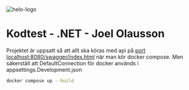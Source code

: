![helo-logo](https://github.com/user-attachments/assets/a3837815-9d8b-49b4-aa33-478be6c94e3a)

# Kodtest - .NET - Joel Olausson

Projektet är uppsatt så att allt ska köras med api på [port localhost:8080/swagger/index.html](http://localhost:8080/swagger/index.html) när man kör docker compose. Men säkerställ att DefaultConnection för docker används i appsettings.Development.json
```bash
docker compose up --build
```
